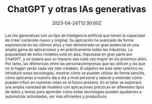 ---
title: ChatGPT y otras IAs generativas

#event: AI & Biomedicine
#event_url: https://example.org

location: Parque Científico Tecnológico.  
address: 
  street: CL Profesor Potter, 72.
  city: Gijón
  region: Asturias
  postcode: '33394'
  country: Spain

#summary: An example talk using Wowchemy's Markdown slides feature.
abstract: Las IAs generativas son un tipo de inteligencia artificial que tienen la capacidad de crear contenido nuevo y original. Su aplicación ha avanzado de forma exponencial en los últimos años y han demostrado un gran potencial en una amplia gama de aplicaciones y en prácticamente todas las industrias. La popularidad de estos modelos está en alza, impulsada en gran parte por ChatGPT, y se espera que su impacto sea cada vez mayor en los próximos años. Por tanto, las diferencias entre las personas/empresas que las utilicen y las que no lo hagan serán cada vez más notables. El objetivo de este taller práctico es introducir estas tecnologías, mostrar cómo se pueden utilizar de forma sencilla, cómo aplicarlas a nuestro día a día a nivel personal y laboral y entender cómo pueden influir en nuestras vidas en el futuro próximo. En el taller se explorará una amplia variedad de modelos con aplicaciones prácticas en diferentes tipos de datos y tareas para aprender cómo estas tecnologías pueden ayudarnos a automatizar actividades, ser más eficientes y productivos.

# Talk start and end times.
#   End time can optionally be hidden by prefixing the line with `#`.
date: '2023-04-24T12:30:00Z'
#date_end: '2030-06-01T15:00:00Z'
all_day: false

# Schedule page publish date (NOT talk date).
#publishDate: '2017-01-01T00:00:00Z'

authors: []
tags: []

# Is this a featured talk? (true/false)
featured: false

image:
  caption: 'Image credit: [**Unsplash**](https://i.guim.co.uk/img/media/509cd5c3d7e66829a6cf90a7ef1f11cb3d06203a/0_78_1760_1056/master/1760.jpg?width=1200&quality=85&auto=format&fit=max&s=ccad67fb8230d8e69c138e57388f3fba)'
  focal_point: Right

#links:
#  - icon: twitter
#    icon_pack: fab
#    name: Follow
#    url: https://twitter.com/georgecushen
#url_code: ''
#url_pdf: uploads/IABiomedica.pdf
url_slides: uploads/IABiomedica.pdf
#url_video: ''

# Markdown Slides (optional).
#   Associate this talk with Markdown slides.
#   Simply enter your slide deck's filename without extension.
#   E.g. `slides = "example-slides"` references `content/slides/example-slides.md`.
#   Otherwise, set `slides = ""`.
#slides: example

# Projects (optional).
#   Associate this post with one or more of your projects.
#   Simply enter your project's folder or file name without extension.
#   E.g. `projects = ["internal-project"]` references `content/project/deep-learning/index.md`.
#   Otherwise, set `projects = []`.
---